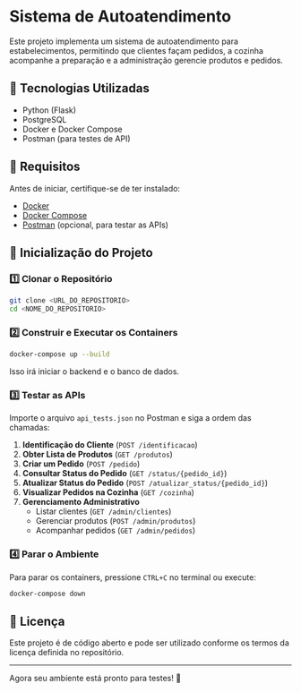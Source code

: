 # Sistema de Autoatendimento

Este projeto implementa um sistema de autoatendimento para estabelecimentos, permitindo que clientes façam pedidos, a cozinha acompanhe a preparação e a administração gerencie produtos e pedidos.

## 🚀 Tecnologias Utilizadas
- Python (Flask)
- PostgreSQL
- Docker e Docker Compose
- Postman (para testes de API)

## 📌 Requisitos
Antes de iniciar, certifique-se de ter instalado:
- [Docker](https://www.docker.com/get-started)
- [Docker Compose](https://docs.docker.com/compose/install/)
- [Postman](https://www.postman.com/downloads/) (opcional, para testar as APIs)

## 🔧 Inicialização do Projeto

### 1️⃣ Clonar o Repositório
```sh
git clone <URL_DO_REPOSITORIO>
cd <NOME_DO_REPOSITORIO>
```

### 2️⃣ Construir e Executar os Containers
```sh
docker-compose up --build
```
Isso irá iniciar o backend e o banco de dados.

### 3️⃣ Testar as APIs
Importe o arquivo `api_tests.json` no Postman e siga a ordem das chamadas:
1. **Identificação do Cliente** (`POST /identificacao`)
2. **Obter Lista de Produtos** (`GET /produtos`)
3. **Criar um Pedido** (`POST /pedido`)
4. **Consultar Status do Pedido** (`GET /status/{pedido_id}`)
5. **Atualizar Status do Pedido** (`POST /atualizar_status/{pedido_id}`)
6. **Visualizar Pedidos na Cozinha** (`GET /cozinha`)
7. **Gerenciamento Administrativo**
   - Listar clientes (`GET /admin/clientes`)
   - Gerenciar produtos (`POST /admin/produtos`)
   - Acompanhar pedidos (`GET /admin/pedidos`)

### 4️⃣ Parar o Ambiente
Para parar os containers, pressione `CTRL+C` no terminal ou execute:
```sh
docker-compose down
```

## 📄 Licença
Este projeto é de código aberto e pode ser utilizado conforme os termos da licença definida no repositório.

---
Agora seu ambiente está pronto para testes! 🚀

